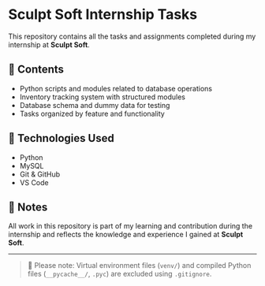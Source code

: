 # Sculpt Soft Internship Tasks

This repository contains all the tasks and assignments completed during my internship at **Sculpt Soft**.

## 📁 Contents

- Python scripts and modules related to database operations
- Inventory tracking system with structured modules
- Database schema and dummy data for testing
- Tasks organized by feature and functionality

## 🔧 Technologies Used

- Python
- MySQL
- Git & GitHub
- VS Code

## 📝 Notes

All work in this repository is part of my learning and contribution during the internship and reflects the knowledge and experience I gained at **Sculpt Soft**.

---

> 📌 Please note: Virtual environment files (`venv/`) and compiled Python files (`__pycache__/`, `.pyc`) are excluded using `.gitignore`.


